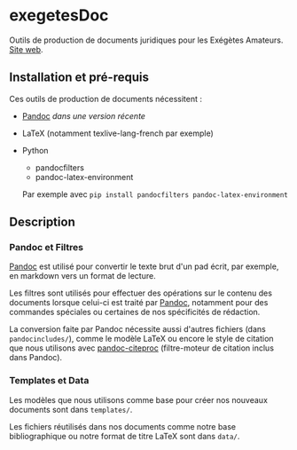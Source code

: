 
exegetesDoc
==================

Outils de production de documents juridiques pour les Exégètes
Amateurs. [Site web](https://exegetes.eu.org/outils/).


## Installation et pré-requis

Ces outils de production de documents nécessitent :

* [Pandoc] *dans une version récente*
* LaTeX (notamment texlive-lang-french par exemple)
* Python
    * pandocfilters
    * pandoc-latex-environment

    Par exemple avec `pip install pandocfilters pandoc-latex-environment`

## Description 


### Pandoc et Filtres

[Pandoc] est utilisé pour convertir le texte brut d'un pad écrit, par
exemple, en markdown vers un format de lecture.

Les filtres sont utilisés pour effectuer des opérations sur le contenu
des documents lorsque celui-ci est traité par [Pandoc], notamment pour
des commandes spéciales ou certaines de nos spécificités de rédaction.

La conversion faite par Pandoc nécessite aussi d'autres fichiers (dans
`pandocincludes/`), comme le modèle LaTeX ou encore le style de
citation que nous utilisons avec [pandoc-citeproc] (filtre-moteur de
citation inclus dans Pandoc).

### Templates et Data

Les modèles que nous utilisons comme base pour créer nos nouveaux
documents sont dans `templates/`.

Les fichiers réutilisés dans nos documents comme notre base
bibliographique ou notre format de titre LaTeX sont dans `data/`.

[pandoc]: http://pandoc.org/
[pandoc-citeproc]: https://github.com/jgm/pandoc-citeproc
[get-pad]: https://github.com/hugoroy/get-pad/

